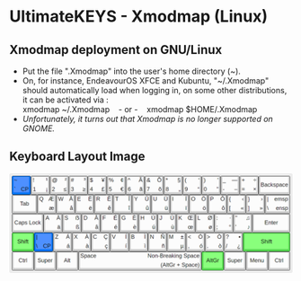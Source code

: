 # UltimateKEYS - Xmodmap (Linux)

## Xmodmap deployment on GNU/Linux

- Put the file ".Xmodmap" into the user's home directory (~).
- On, for instance, EndeavourOS XFCE and Kubuntu, "~/.Xmodmap" should automatically load when logging in, on some other distributions, it can be activated via&nbsp;:  
xmodmap ~/.Xmodmap&nbsp;&nbsp;&nbsp;&nbsp;- or -&nbsp;&nbsp;&nbsp;&nbsp;xmodmap $HOME/.Xmodmap
- *Unfortunately, it turns out that Xmodmap is no longer supported on GNOME.*

## Keyboard Layout Image

![UltimateKEYS - Keyboard Layout Image](/images/UltimateKEYS%20-%20Keyboard%20Layout%20Image.png)
